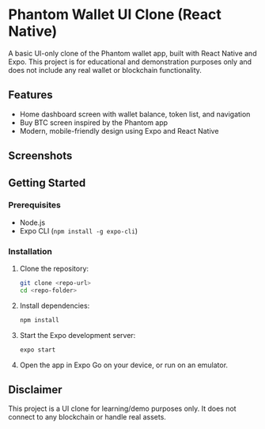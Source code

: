 # Phantom Wallet UI Clone (React Native)

A basic UI-only clone of the Phantom wallet app, built with React Native and Expo. This project is for educational and demonstration purposes only and does not include any real wallet or blockchain functionality.

## Features
- Home dashboard screen with wallet balance, token list, and navigation
- Buy BTC screen inspired by the Phantom app
- Modern, mobile-friendly design using Expo and React Native

## Screenshots
<!-- Add screenshots here if desired -->

## Getting Started

### Prerequisites
- Node.js
- Expo CLI (`npm install -g expo-cli`)

### Installation
1. Clone the repository:
   ```bash
   git clone <repo-url>
   cd <repo-folder>
   ```
2. Install dependencies:
   ```bash
   npm install
   ```
3. Start the Expo development server:
   ```bash
   expo start
   ```
4. Open the app in Expo Go on your device, or run on an emulator.

## Disclaimer
This project is a UI clone for learning/demo purposes only. It does not connect to any blockchain or handle real assets. 
